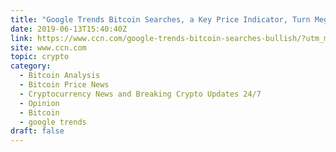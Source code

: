 ```yaml
---
title: "Google Trends Bitcoin Searches, a Key Price Indicator, Turn Mega Bullish"
date: 2019-06-13T15:40:40Z
link: https://www.ccn.com/google-trends-bitcoin-searches-bullish/?utm_medium=RSS&utm_source=hune
site: www.ccn.com
topic: crypto
category:
  - Bitcoin Analysis
  - Bitcoin Price News
  - Cryptocurrency News and Breaking Crypto Updates 24/7
  - Opinion
  - Bitcoin
  - google trends
draft: false
---
```

